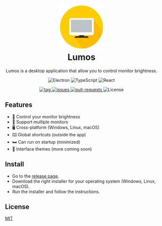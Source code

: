 <h1 align="center">
  <img src="src/shared/assets/icons/lumos_icon.png" width="150px"/><br/>
  Lumos
</h1>

<p align="center">Lumos is a desktop application that allow you to control monitor brightness.</p>

<p align="center">
    <img alt="Electron" src="https://img.shields.io/static/v1?style=for-the-badge&message=Electron&color=47848F&logo=Electron&logoColor=FFFFFF&label=">
    <img alt="TypeScript" src="https://img.shields.io/badge/TypeScript-007ACC?style=for-the-badge&logo=typescript&logoColor=white">
    <img alt="React" src="https://img.shields.io/static/v1?style=for-the-badge&message=React&color=222222&logo=React&logoColor=61DAFB&label=">
</p>

<p align="center">
    <a href="https://github.com/super-bunny/lumos/releases">
    <img src="https://img.shields.io/github/v/release/super-bunny/lumos?style=for-the-badge&sort=semver" alt="tag"/>
    </a>
    <a href="https://github.com/super-bunny/lumos/issues">
    <img src="https://img.shields.io/github/issues-raw/super-bunny/lumos?style=for-the-badge" alt="issues"/>
    </a>
    <a href="https://github.com/super-bunny/lumos/pulls">
    <img src="https://img.shields.io/github/issues-pr-raw/super-bunny/lumos?style=for-the-badge" alt="pull-requests"/>
    </a>
    <img alt="License" src="https://img.shields.io/github/license/super-bunny/lumos?style=for-the-badge">
</p>

## Features

* 🔆 Control your monitor brightness
* 🔢 Support multiple monitors
* 🖥️ Cross-platform (Windows, Linux, macOS)
* ⌨️ Global shortcuts (outside the app)
* 🛏️ Can run on startup (minimized)
* 🎨 Interface themes (more coming soon)

## Install

* Go to the [release page](https://github.com/super-bunny/lumos/releases).
* Download the right installer for your operating system (Windows, Linux, macOS).
* Run the installer and follow the instructions.

## License

[MIT](LICENSE.md)

